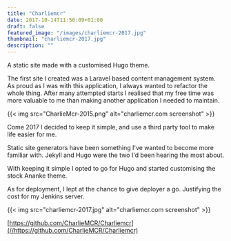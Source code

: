 ```yaml
---
title: "Charliemcr"
date: 2017-10-14T11:50:09+01:00
draft: false
featured_image: "/images/charliemcr-2017.jpg"
thumbnail: "charliemcr-2017.jpg"
description: ""
---
```


A static site made with a customised Hugo theme.

The first site I created was a Laravel based content management system. As proud as I was with this application, I always wanted to refactor the whole thing. After many attempted starts I realised that my free time was more valuable to me than making another application I needed to maintain.

{{< img src="CharlieMcr-2015.png" alt="charliemcr.com screenshot" >}}

Come 2017 I decided to keep it simple, and use a third party tool to make life easier for me.

Static site generators have been something I've wanted to become more familiar with. Jekyll and Hugo were the two I'd been hearing the most about.

With keeping it simple I opted to go for Hugo and started customising the stock Ananke theme.

As for deployment, I lept at the chance to give deployer a go. Justifying the cost for my Jenkins server.

{{< img src="charliemcr-2017.jpg" alt="charliemcr.com screenshot" >}}

[https://github.com/CharlieMCR/Charliemcr](//https://github.com/CharlieMCR/Charliemcr)

